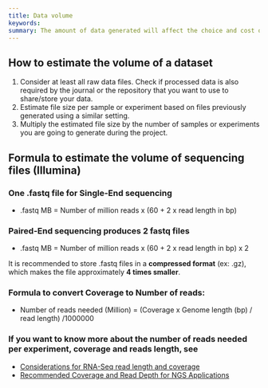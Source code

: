```yaml
---
title: Data volume
keywords:
summary: The amount of data generated will affect the choice and cost of storage. It is impossible to predict how much data will be produced, but an estimation can help.
---
```


## How to estimate the volume of a dataset

1. Consider at least all raw data files. Check if processed data is also required by the journal or the repository that you want to use to share/store your data.
2. Estimate file size per sample or experiment based on files previously generated using a similar setting.
3. Multiply the estimated file size by the number of samples or experiments you are going to generate during the project.

## Formula to estimate the volume of sequencing files (Illumina)
### One .fastq file for Single-End sequencing
* .fastq MB = Number of million reads  x (60 +  2 x read length in bp)

### Paired-End sequencing produces 2 fastq files
* .fastq MB = Number of million reads  x (60 +  2 x read length in bp) x 2

It is recommended to store .fastq files in a **compressed format** (ex: .gz), which makes the file approximately **4 times smaller**.

### Formula to convert Coverage to Number of reads:
* Number of reads needed (Million) = (Coverage x Genome length (bp) / read length) /1000000

### If you want to know more about the number of reads needed per experiment, coverage and reads length, see
* [Considerations for RNA-Seq read length and coverage](https://emea.support.illumina.com/bulletins/2017/04/considerations-for-rna-seq-read-length-and-coverage-)
* [Recommended Coverage and Read Depth for NGS Applications](https://genohub.com/recommended-sequencing-coverage-by-application/)
